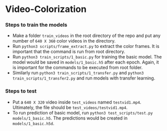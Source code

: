 # Video-Colorization

### Steps to train the models

  - Make a folder `train_videos` in the root directory of the repo and put any number of `640 X 360` color videos in the directory.
  - Run `python3 scripts/frame_extract.py` to extract the color frames. It is important that the command is run from root directory.
  - Run `python3 train_scripts/1_basic.py` for training the basic model. The model would be saved in `models/1_basic.h5` after each epoch. Again, it is important for the commands to be executed from root folder.
  - Similarly run `python3 train_scripts/1_transfer.py` and `python3 train_scripts/1_transfer2.py` and run models with transfer learning.


### Steps to test 

   - Put a `640 X 320` video inside `test_videos` named `testvid1.mp4`. Ultimately, the file should be `test_videos/testvid1.mp4`.
   - To run prediction of basic model, run `python3 test_scripts/test.py models/1_basic.h5`. The predictions would be created in `models/1_basic.h5d`.
